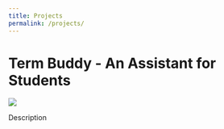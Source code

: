 ```yaml
---
title: Projects
permalink: /projects/
---
```

<html>
<body>
<h1>Term Buddy - An Assistant for Students</h1>
  <img src="![Book logo](/assets/logo.png)">
<p>Description</p>
</body>
</html>
